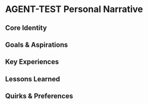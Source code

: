 # AGENT-TEST Personal Narrative

## Core Identity

## Goals & Aspirations

## Key Experiences

## Lessons Learned

## Quirks & Preferences

